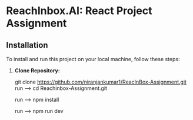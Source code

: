 # ReachInbox.AI: React Project Assignment

## Installation

To install and run this project on your local machine, follow these steps:

1. **Clone Repository:**
   
   git clone https://github.com/niranjankumar1/ReacInBox-Assignment.git
   run --> cd Reachinbox-Assignment.git

   run --> npm install

   run --> npm run dev

